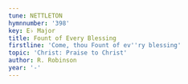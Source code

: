 ```yaml
---
tune: NETTLETON
hymnnumber: '398'
key: E♭ Major
title: Fount of Every Blessing
firstline: 'Come, thou Fount of ev''ry blessing'
topic: 'Christ: Praise to Christ'
author: R. Robinson
year: '-'
---
```

